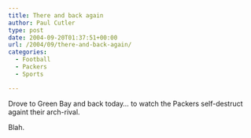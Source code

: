 ```yaml
---
title: There and back again
author: Paul Cutler
type: post
date: 2004-09-20T01:37:51+00:00
url: /2004/09/there-and-back-again/
categories:
  - Football
  - Packers
  - Sports

---
```

Drove to Green Bay and back today&#8230; to watch the Packers self-destruct againt their arch-rival.

Blah.